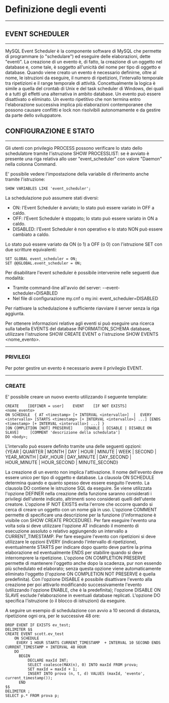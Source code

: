 # Definizione degli eventi
------------------------------

## EVENT SCHEDULER
------------------------------

MySQL Event Scheduler è la componente software di MySQL che permette di programmare (o "schedulare") ed eseguire delle elaborazioni, dette "eventi".
La creazione di un evento è, di fatto, la creazione di un oggetto nel database e, come tale, è soggetto all'unicità del nome per tipo di oggetto e database.
Quando viene creato un evento è necessario definirne, oltre al nome, le istruzioni da eseguire, il numero di ripetizioni, l'intervallo temporale tra ripetizioni e il range temporale di attività.
Concettualmente la logica è simile a quella del crontab di Unix e del task scheduler di Windows, dei quali è a tutti gli effetti una alternativa in ambito database.
Un evento può essere disattivato o eliminato.
Un evento ripetitivo che non termina entro l'elaborazione successiva implica più elaborazioni contemporanee che possono causare conflitti e lock non risolvibili autonomamente e da gestire da parte dello sviluppatore.


## CONFIGURAZIONE E STATO
------------------------------

Gli utenti con privilegio PROCESS possono verificare lo stato dello schedulatore tramite l'istruzione SHOW PROCESSLIST: se è avviato è presente una riga relativa allo user "event_scheduler" con valore "Daemon" nella colonna Command.

E' possibile vedere l'impostazione della variabile di riferimento anche tramite l'istruzione: 

    SHOW VARIABLES LIKE 'event_scheduler';

La schedulazione può assumere stati diversi:

- ON: l'Event Scheduler è avviato; lo stato può essere variato in OFF a caldo.
- OFF: l'Event Scheduler è stoppato; lo stato può essere variato in ON a caldo.
- DISABLED: l'Event Scheduler è non operativo e lo stato NON può essere cambiato a caldo.
  
Lo stato può essere variato da ON (o 1) a OFF (o 0) con l'istruzione SET con due scritture equivalenti:

    SET GLOBAL event_scheduler = ON;
    SET @@GLOBAL.event_scheduler = ON;

Per disabilitare l'event scheduler è possibile intervenire nelle seguenti due modalità:

- Tramite command-line all'avvio del server:    --event-scheduler=DISABLED
- Nel file di configurazione my.cnf o my.ini:    event_scheduler=DISABLED

Per riattivare la schedulazione è sufficiente riavviare il server senza la riga aggiunta.


Per ottenere informazioni relative agli eventi si può eseguire una ricerca sulla tabella EVENTS del database INFORMATION_SCHEMA database, utilizzare l'istruzione SHOW CREATE EVENT o l'istruzione  SHOW EVENTS <nome_evento>.


--------------------------------------
### PRIVILEGI

Per poter gestire un evento è necessario avere il privilegio EVENT.


--------------------------------------
### CREATE

E' possibile creare un nuovo evento utilizzando il seguente template:

    CREATE    [DEFINER = user]    EVENT    [IF NOT EXISTS]    <nome_evento>    
    ON SCHEDULE  { AT <timestamp> [+ INTERVAL <intervallo>]  |  EVERY <intervallo> [STARTS <timestamp> [+ INTERVAL <intervallo>] ...] [ENDS <timestamp> [+ INTERVAL <intervallo>] ...] }
    [ON COMPLETION [NOT] PRESERVE]     [ENABLE | DISABLE | DISABLE ON SLAVE]     [COMMENT 'descrizione della schedulata']
    DO <body>;

L'intervallo può essere definito tramite una delle seguenti opzioni:  
{YEAR | QUARTER | MONTH | DAY | HOUR | MINUTE | WEEK | SECOND | YEAR_MONTH | DAY_HOUR | DAY_MINUTE | DAY_SECOND | HOUR_MINUTE | HOUR_SECOND | MINUTE_SECOND}

La creazione di un evento non implica l'attivazione.
Il nome dell'evento deve essere unico per tipo di oggetto e database.
La clausola ON SCHEDULE determina quando e quanto spesso deve essere eseguito l'evento.
La clausola DO contiene le istruzione SQL da eseguire.
Se viene utilizzata l'opzione DEFINER  nella creazione della funzione saranno considerati i privilegi dell'utente indicato, altrimenti sono considerati quelli dell'utente creatore.
L'opzione IF NOT EXISTS evita l'errore che occorre quando si cerca di creare un oggetto con un nome già in uso.
L'opzione COMMENT permette di specificare una descrizione per la funzione (l'informazione è visibile con SHOW CREATE PROCEDURE).
Per fare eseguire l'evento una volta sola si deve utilizzare l'opzione AT indicando il momento di esecuzione assoluto o relativo aggiungendo un intervallo a CURRENT_TIMESTAMP.
Per fare eseguire l'evento con ripetizioni si deve utilizzare le opzioni EVERY (indicando l'intervallo di ripetizione), eventualmente STARTS per indicare dopo quanto deve partire la prima elaborazione ed eventualmente ENDS per stabilire quando si deve interromprere la ripetizione.
L'opzione ON COMPLETION PRESERVE permette di mantenere l'oggetto anche dopo la scadenza, pur non essendo più schedulato ed elaborato; senza questa opzione viene automaticamente eliminato l'oggetto (l'opzione ON COMPLETION NOT PRESERVE è quella predefinita).
Con l'opzione DISABLE è possibile disattivare l'evento alla creazione per poi attivarlo modificando successivamente l'evento (utilizzando l'opzione ENABLE, che è la predefinita); l'opzione DISABLE ON SLAVE esclude l'elaborazione in eventuali database replicati.
L'opzione DO specifica l'istruzione (o il blocco di istruzioni) da eseguire.

A seguire un esempio di schedulazione con avvio a 10 secondi di distanza, ripetizione ogni ora, per le successive 48 ore:

    DROP EVENT IF EXISTS ev_test;
    DELIMITER $$
    CREATE EVENT scott.ev_test
        ON SCHEDULE 
         EVERY 1 HOUR STARTS CURRENT_TIMESTAMP  + INTERVAL 10 SECOND ENDS CURRENT_TIMESTAMP + INTERVAL 48 HOUR
        DO
          BEGIN
              DECLARE maxId INT;
              SELECT coalesce(MAX(n), 0) INTO maxId FROM prova;
              SET maxId = maxId + 1;
              INSERT INTO prova (n, t, d) VALUES (maxId, 'evento', current_timestamp());
          END
    $$      
    DELIMITER ;
    SELECT p.* FROM prova p;

